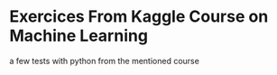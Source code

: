 # Exercices From Kaggle Course on Machine Learning
a few tests with python from the mentioned course
